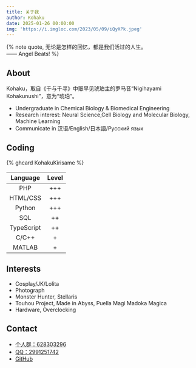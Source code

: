 ```yaml
---
title: 关于我
author: Kohaku
date: 2025-01-26 00:00:00
img: 'https://i.imgloc.com/2023/05/09/iQyXPk.jpeg'
---
```


{% note quote, 无论是怎样的回忆，都是我们活过的人生。<br>
—— Angel Beats! %}

## About

Kohaku，取自《千与千寻》中赈早见琥珀主的罗马音“Nigihayami Kohakunushi”，意为“琥珀”。

- Undergraduate in Chemical Biology & Biomedical Engineering
- Research interest: Neural Science,Cell Biology and Molecular Biology, Machine Learning
- Communicate in 汉语/English/日本語/Русский язык

## Coding

{% ghcard KohakuKirisame %}

|  Language  | Level |
|:----------:|:-----:|
|    PHP     |  +++  |
|  HTML/CSS  |  +++  |
|   Python   |  +++  |
|    SQL     |  ++   |
| TypeScript |  ++   |
|   C/C++    |   +   |
|   MATLAB   |   +   |

## Interests

- Cosplay/JK/Lolita
- Photograph
- Monster Hunter, Stellaris
- Touhou Project, Made in Abyss, Puella Magi Madoka Magica
- Hardware, Overclocking

## Contact

- [个人群：628303296](https://qm.qq.com/cgi-bin/qm/qr?k=Rp3qWms9RD17A5IHoE3ddgb9Xrf13xqF&jump_from=webapi&authKey=FDe0WqSzxGQLcKFZJwLAvzXu8xN1IZXg4GTg7IcG7+BZ5fVPSged7aSnUoUqu0ex)
- [QQ：2991251742](tencent://AddContact/?fromId=50&fromSubId=1&subcmd=all&uin=2991251742)
- [GitHub](https://github.com/KohakuCao)